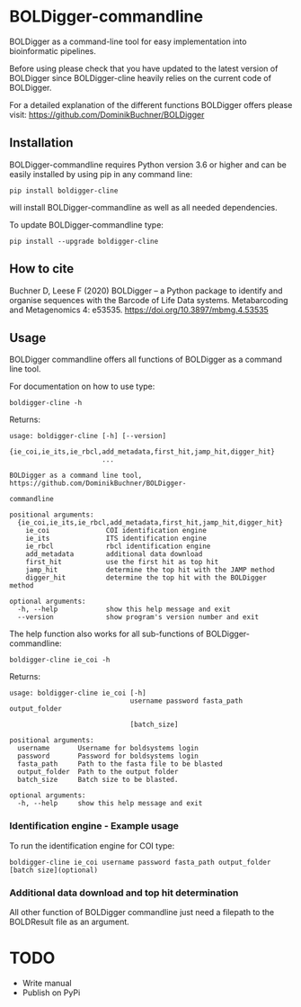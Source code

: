 # BOLDigger-commandline
BOLDigger as a command-line tool for easy implementation into bioinformatic pipelines.

Before using please check that you have updated to the latest version of BOLDigger since BOLDigger-cline heavily relies on the current code of BOLDigger.

For a detailed explanation of the different functions BOLDigger offers please visit:
https://github.com/DominikBuchner/BOLDigger

## Installation
BOLDigger-commandline requires Python version 3.6 or higher and can be easily installed by using pip in any command line:

`pip install boldigger-cline`

will install BOLDigger-commandline as well as all needed dependencies.

To update BOLDigger-commandline type:

`pip install --upgrade boldigger-cline`

## How to cite

Buchner D, Leese F (2020) BOLDigger – a Python package to identify and organise sequences with the Barcode of Life Data systems. Metabarcoding and Metagenomics 4: e53535. https://doi.org/10.3897/mbmg.4.53535

## Usage

BOLDigger commandline offers all functions of BOLDigger as a command line tool.

For documentation on how to use type:

`boldigger-cline -h`

Returns:

```
usage: boldigger-cline [-h] [--version]
                       {ie_coi,ie_its,ie_rbcl,add_metadata,first_hit,jamp_hit,digger_hit}
                       ...

BOLDigger as a command line tool, https://github.com/DominikBuchner/BOLDigger-

commandline

positional arguments:
  {ie_coi,ie_its,ie_rbcl,add_metadata,first_hit,jamp_hit,digger_hit}
    ie_coi              COI identification engine
    ie_its              ITS identification engine
    ie_rbcl             rbcl identification engine
    add_metadata        additional data download
    first_hit           use the first hit as top hit
    jamp_hit            determine the top hit with the JAMP method
    digger_hit          determine the top hit with the BOLDigger method

optional arguments:
  -h, --help            show this help message and exit
  --version             show program's version number and exit
```

The help function also works for all sub-functions of BOLDigger-commandline:

`boldigger-cline ie_coi -h`

Returns:

```
usage: boldigger-cline ie_coi [-h]
                              username password fasta_path output_folder

                              [batch_size]

positional arguments:
  username       Username for boldsystems login
  password       Password for boldsystems login
  fasta_path     Path to the fasta file to be blasted
  output_folder  Path to the output folder
  batch_size     Batch size to be blasted.

optional arguments:
  -h, --help     show this help message and exit
```

### Identification engine - Example usage
To run the identification engine for COI type:

`boldigger-cline ie_coi username password fasta_path output_folder [batch size](optional)`

### Additional data download and top hit determination
All other function of BOLDigger commandline just need a filepath to the BOLDResult file as an argument.


# TODO
- Write manual
- Publish on PyPi

